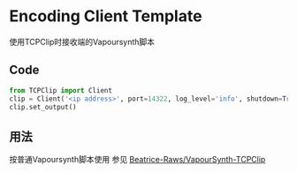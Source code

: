# Encoding Client Template
使用TCPClip时接收端的Vapoursynth脚本

## Code
```python
from TCPClip import Client
clip = Client('<ip address>', port=14322, log_level='info', shutdown=True).as_source()
clip.set_output()
```
## 用法
按普通Vapoursynth脚本使用
参见 [Beatrice-Raws/VapourSynth-TCPClip](https://github.com/Beatrice-Raws/VapourSynth-TCPClip)